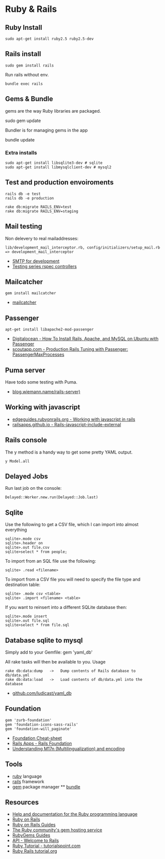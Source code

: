 # Ruby & Rails

## Ruby Install
    sudo apt-get install ruby2.5 ruby2.5-dev

## Rails install

    sudo gem install rails

Run rails without env.

    bundle exec rails

## Gems & Bundle

gems are the way Ruby libraries are packaged.

  sudo gem update

Bundler is for managing gems in the app

  bundle update

### Extra installs

    sudo apt-get install libsqlite3-dev # sqlite
    sudo apt-get install libmysqlclient-dev # mysql2

## Test and production envoiroments

    rails db -e test
    rails db -e production

    rake db:migrate RAILS_ENV=test
    rake db:migrate RAILS_ENV=staging

## Mail testing

Non delevery to real mailaddresses:

    lib/development_mail_interceptor.rb, config/initializers/setup_mail.rb => development_mail_interceptor

* [SMTP for development](http://everydayrails.com/2011/05/26/rails-smtp-development.html)
* [Testing series rspec controllers](http://everydayrails.com/2012/04/07/testing-series-rspec-controllers.html)

## Mailcatcher
    gem install mailcatcher

* [mailcatcher](http://mailcatcher.me/)

## Passenger

    apt-get install libapache2-mod-passenger

* [Digitalocean - How To Install Rails, Apache, and MySQL on Ubuntu with Passenger](https://www.digitalocean.com/community/articles/how-to-install-rails-apache-and-mysql-on-ubuntu-with-passenger)
* [scoutapp.com - Production Rails Tuning with Passenger: PassengerMaxProcesses ](http://blog.scoutapp.com/articles/2009/12/08/production-rails-tuning-with-passenger-passengermaxprocesses)

## Puma server

Have todo some testing with Puma.
* [blog.wiemann.name/rails-server)](http://blog.wiemann.name/rails-server)

## Working with javascript

* [edgeguides.rubyonrails.org - Working with javascript in rails](http://edgeguides.rubyonrails.org/working_with_javascript_in_rails.html)
* [railsapps.github.io - Rails-javascript-include-external](http://railsapps.github.io/rails-javascript-include-external.html)

## Rails console
The y method is a handy way to get some pretty YAML output.

    y Model.all

## Delayed Jobs
Run last job on the console:

    Delayed::Worker.new.run(Delayed::Job.last)

## Sqlite

Use the following to get a CSV file, which I can import into almost everything

    sqlite>.mode csv
    sqlite>.header on
    sqlite>.out file.csv
    sqlite>select * from people;

To import from an SQL file use the following:

    sqlite> .read <filename>

To import from a CSV file you will need to specify the file type and destination table:

    sqlite> .mode csv <table>
    sqlite> .import <filename> <table>

If you want to reinsert into a different SQLite database then:

    sqlite>.mode insert
    sqlite>.out file.sql
    sqlite>select * from file.sql

## Database sqlite to mysql

Simply add to your Gemfile:
    gem 'yaml_db'

All rake tasks will then be available to you. Usage

    rake db:data:dump   ->   Dump contents of Rails database to db/data.yml
    rake db:data:load   ->   Load contents of db/data.yml into the database

* [github.com/ludicast/yaml_db](https://github.com/ludicast/yaml_db)


## Foundation
    gem 'zurb-foundation'
    gem 'foundation-icons-sass-rails'
    gem 'foundation-will_paginate'

* [Foundation Cheat-sheet](https://princessdesign.net/foundation-cheat-sheet/)
* [Rails Apps - Rails Foundation](http://railsapps.github.io/rails-foundation.html)
* [Understanding M17n (Multilingualization) and encoding](http://graysoftinc.com/character-encodings/understanding-m17n-multilingualization)


## Tools
* [ruby](http://www.ruby-lang.org/en/) language
* [rails](http://rubyonrails.org/) framework
* [gem](http://guides.rubygems.org/what-is-a-gem/) package manager
** [bundle](http://gembundler.com/)

## Resources

* [Help and documentation for the Ruby programming language](http://www.ruby-doc.org)
* [Ruby on Rails](http://rubyonrails.org)
* [Ruby on Rails Guides](http://guides.rubyonrails.org)
* [The Ruby community's gem hosting service](http://rubygems.org)
* [RubyGems Guides](http://guides.rubygems.org)
* [API - Welcome to Rails](http://api.rubyonrails.org)
* [Ruby Tutorial - tutorialspoint.com](http://www.tutorialspoint.com/ruby/index.htm)
* [Ruby Rails tutorial.org](http://ruby.railstutorial.org/)

